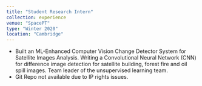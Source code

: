 ```yaml
---
title: "Student Research Intern"
collection: experience
venue: "SpacePT"
type: "Winter 2020"
location: "Cambridge"
---
```


* Built an ML-Enhanced Computer Vision Change Detector System for Satellite Images Analysis. Writing a Convolutional Neural Network (CNN) for difference image detection for satellite building, forest fire and oil spill images. Team leader of the unsupervised learning team.
* Git Repo not available due to IP rights issues.